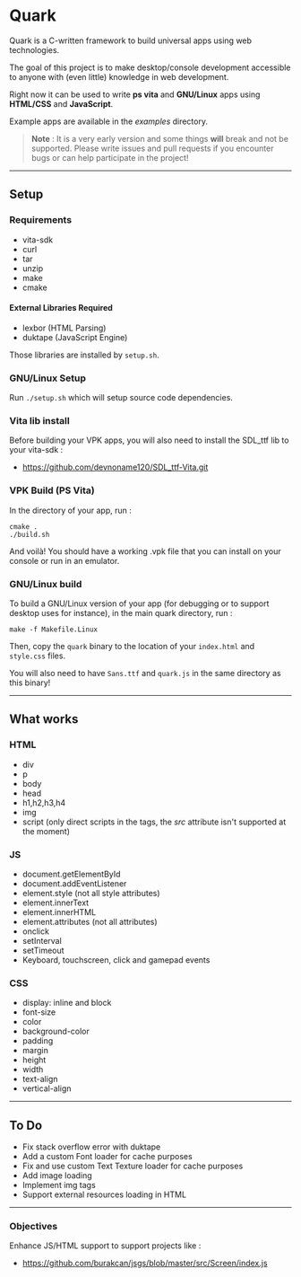 # Quark

Quark is a C-written framework to build universal apps using web technologies.

The goal of this project is to make desktop/console development accessible to anyone with (even little) knowledge in web development.

Right now it can be used to write **ps vita** and **GNU/Linux** apps using **HTML/CSS** and **JavaScript**.

Example apps are available in the *examples* directory.

> **Note** : It is a very early version and some things **will** break and not be supported. Please write issues and pull requests if you encounter bugs or can help participate in the project!

---

## Setup

### Requirements

- vita-sdk
- curl
- tar
- unzip
- make
- cmake

#### External Libraries Required

- lexbor (HTML Parsing)
- duktape (JavaScript Engine)

Those libraries are installed by `setup.sh`.

### GNU/Linux Setup

Run `./setup.sh` which will setup source code dependencies.

### Vita lib install

Before building your VPK apps, you will also need to install the SDL_ttf lib to your vita-sdk :

- https://github.com/devnoname120/SDL_ttf-Vita.git

### VPK Build (PS Vita)

In the directory of your app, run :

```
cmake .
./build.sh
```

And voilà! You should have a working .vpk file that you can install on your console or run in an emulator.

### GNU/Linux build

To build a GNU/Linux version of your app (for debugging or to support desktop uses for instance),
in the main quark directory, run :

```
make -f Makefile.Linux
```

Then, copy the `quark` binary to the location of your `index.html` and `style.css` files.

You will also need to have `Sans.ttf` and `quark.js` in the same directory as this binary!

---

## What works

### HTML

- div
- p
- body
- head
- h1,h2,h3,h4
- img
- script (only direct scripts in the tags, the *src* attribute isn't supported at the moment)

### JS

- document.getElementById
- document.addEventListener
- element.style (not all style attributes)
- element.innerText
- element.innerHTML
- element.attributes (not all attributes)
- onclick
- setInterval
- setTimeout
- Keyboard, touchscreen, click and gamepad events

### CSS

- display: inline and block
- font-size
- color
- background-color
- padding
- margin
- height
- width
- text-align
- vertical-align

---

## To Do

- Fix stack overflow error with duktape
- Add a custom Font loader for cache purposes
- Fix and use custom Text Texture loader for cache purposes
- Add image loading
- Implement img tags
- Support external resources loading in HTML

---

### Objectives

Enhance JS/HTML support to support projects like :

- https://github.com/burakcan/jsgs/blob/master/src/Screen/index.js
